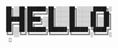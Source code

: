     ██╗░░██╗███████╗██╗░░░░░██╗░░░░░░█████╗░
    ██║░░██║██╔════╝██║░░░░░██║░░░░░██╔══██╗
    ███████║█████╗░░██║░░░░░██║░░░░░██║░░██║
    ██╔══██║██╔══╝░░██║░░░░░██║░░░░░██║░░██║
    ██║░░██║███████╗███████╗███████╗╚█████╔╝
    ╚═╝░░╚═╝╚══════╝╚══════╝╚══════╝░╚════╝░
     👋

<!--
**deniseyeo/deniseyeo** is a ✨ _special_ ✨ repository because its `README.md` (this file) appears on your GitHub profile.

Here are some ideas to get you started:

- 🔭 I’m currently working on ...
- 🌱 I’m currently learning ...
- 👯 I’m looking to collaborate on ...
- 🤔 I’m looking for help with ...
- 💬 Ask me about ...
- 📫 How to reach me: ...
- 😄 Pronouns: ...
- ⚡ Fun fact: ...
-->
